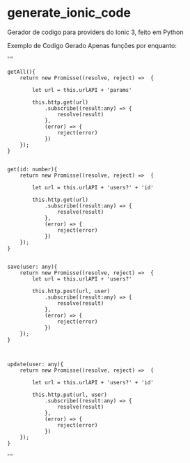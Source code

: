 # generate_ionic_code
Gerador de codigo para providers do Ionic 3, feito em Python


Exemplo de Codigo Gerado Apenas funções por enquanto:

'''
    
    getAll(){
        return new Promisse((resolve, reject) =>  {
 
            let url = this.urlAPI + 'params'

            this.http.get(url)
                .subscribe((result:any) => {
                    resolve(result)
                },
                (error) => {
                    reject(error)
                })
        });
    }
    

    get(id: number){
        return new Promisse((resolve, reject) =>  {

            let url = this.urlAPI + 'users?' + 'id'

            this.http.get(url)
                .subscribe((result:any) => {
                    resolve(result)
                },
                (error) => {
                    reject(error)
                })
        });
    }


    save(user: any){    
        return new Promisse((resolve, reject) =>  {
            let url = this.urlAPI + 'users?'

            this.http.post(url, user)
                .subscribe((result:any) => {
                    resolve(result)
                },
                (error) => {
                    reject(error)
                })
        });
    }



    update(user: any){
        return new Promisse((resolve, reject) =>  {

            let url = this.urlAPI + 'users?' + 'id'

            this.http.put(url, user)
                .subscribe((result:any) => {
                    resolve(result)
                },
                (error) => {
                    reject(error)
                })
        });
    }
'''
